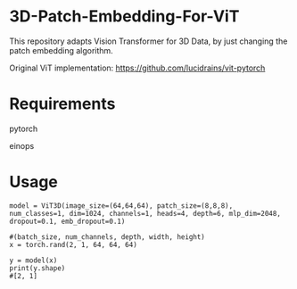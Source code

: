 # 3D-Patch-Embedding-For-ViT
This repository adapts Vision Transformer for 3D Data, by just changing the patch embedding algorithm.

Original ViT implementation: https://github.com/lucidrains/vit-pytorch


# Requirements

pytorch


einops

# Usage

    model = ViT3D(image_size=(64,64,64), patch_size=(8,8,8), num_classes=1, dim=1024, channels=1, heads=4, depth=6, mlp_dim=2048, dropout=0.1, emb_dropout=0.1)

    #(batch_size, num_channels, depth, width, height)
    x = torch.rand(2, 1, 64, 64, 64)

    y = model(x)
    print(y.shape) 
    #[2, 1]

